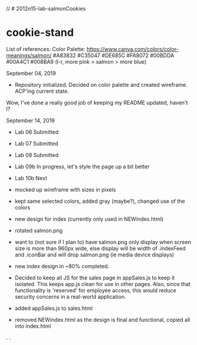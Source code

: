 // # 2012n15-lab-salmonCookies
# cookie-stand

List of references:
Color Palette:
    https://www.canva.com/colors/color-meanings/salmon/
    #A83832 #C35047 #DE685C #FA8072 #00BDDA #00A4C1 #008BA9 (l-r, more pink > salmon > more blue)

September 04, 2019
- Repository initialized. Decided on color palette and created wireframe. ACP'ing current state.

Wow, I've done a really good job of keeping my README updated, haven't I?

September 14, 2019
- Lab 06 Submitted
- Lab 07 Submitted
- Lab 08 Submitted
- Lab 09b In progress, let's style the page up a bit better
- Lab 10b Next


- mocked up wireframe with sizes in pixels
- kept same selected colors, added gray (maybe?), changed use of the colors
- new design for index (currently only used in NEWindex.html)
- rotated salmon.png
- want to (not sure if I plan to) have salmon.png only display when screen size is more than 960px wide, else display will be width of .indexFeed and .iconBar and will drop salmon.png (ie media device displays)
- new index design in ~80% completed.

- Decided to keep all JS for the sales page in appSales.js to keep it isolated. This keeps app.js clean for use in other pages. Also, since that functionality is 'reserved' for employee access, this would reduce security concerns in a real-world application.
- added appSales.js to sales.html
- removed NEWindex.html as the design is final and functional, copied all into index.html

.
.